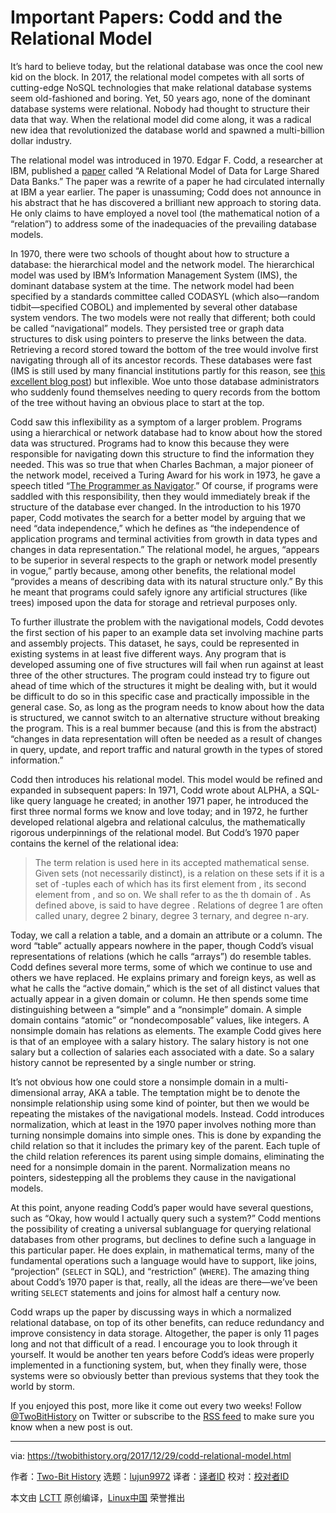Important Papers: Codd and the Relational Model
======
It’s hard to believe today, but the relational database was once the cool new kid on the block. In 2017, the relational model competes with all sorts of cutting-edge NoSQL technologies that make relational database systems seem old-fashioned and boring. Yet, 50 years ago, none of the dominant database systems were relational. Nobody had thought to structure their data that way. When the relational model did come along, it was a radical new idea that revolutionized the database world and spawned a multi-billion dollar industry.

The relational model was introduced in 1970. Edgar F. Codd, a researcher at IBM, published a [paper][1] called “A Relational Model of Data for Large Shared Data Banks.” The paper was a rewrite of a paper he had circulated internally at IBM a year earlier. The paper is unassuming; Codd does not announce in his abstract that he has discovered a brilliant new approach to storing data. He only claims to have employed a novel tool (the mathematical notion of a “relation”) to address some of the inadequacies of the prevailing database models.

In 1970, there were two schools of thought about how to structure a database: the hierarchical model and the network model. The hierarchical model was used by IBM’s Information Management System (IMS), the dominant database system at the time. The network model had been specified by a standards committee called CODASYL (which also—random tidbit—specified COBOL) and implemented by several other database system vendors. The two models were not really that different; both could be called “navigational” models. They persisted tree or graph data structures to disk using pointers to preserve the links between the data. Retrieving a record stored toward the bottom of the tree would involve first navigating through all of its ancestor records. These databases were fast (IMS is still used by many financial institutions partly for this reason, see [this excellent blog post][2]) but inflexible. Woe unto those database administrators who suddenly found themselves needing to query records from the bottom of the tree without having an obvious place to start at the top.

Codd saw this inflexibility as a symptom of a larger problem. Programs using a hierarchical or network database had to know about how the stored data was structured. Programs had to know this because they were responsible for navigating down this structure to find the information they needed. This was so true that when Charles Bachman, a major pioneer of the network model, received a Turing Award for his work in 1973, he gave a speech titled “[The Programmer as Navigator][3].” Of course, if programs were saddled with this responsibility, then they would immediately break if the structure of the database ever changed. In the introduction to his 1970 paper, Codd motivates the search for a better model by arguing that we need “data independence,” which he defines as “the independence of application programs and terminal activities from growth in data types and changes in data representation.” The relational model, he argues, “appears to be superior in several respects to the graph or network model presently in vogue,” partly because, among other benefits, the relational model “provides a means of describing data with its natural structure only.” By this he meant that programs could safely ignore any artificial structures (like trees) imposed upon the data for storage and retrieval purposes only.

To further illustrate the problem with the navigational models, Codd devotes the first section of his paper to an example data set involving machine parts and assembly projects. This dataset, he says, could be represented in existing systems in at least five different ways. Any program that is developed assuming one of five structures will fail when run against at least three of the other structures. The program could instead try to figure out ahead of time which of the structures it might be dealing with, but it would be difficult to do so in this specific case and practically impossible in the general case. So, as long as the program needs to know about how the data is structured, we cannot switch to an alternative structure without breaking the program. This is a real bummer because (and this is from the abstract) “changes in data representation will often be needed as a result of changes in query, update, and report traffic and natural growth in the types of stored information.”

Codd then introduces his relational model. This model would be refined and expanded in subsequent papers: In 1971, Codd wrote about ALPHA, a SQL-like query language he created; in another 1971 paper, he introduced the first three normal forms we know and love today; and in 1972, he further developed relational algebra and relational calculus, the mathematically rigorous underpinnings of the relational model. But Codd’s 1970 paper contains the kernel of the relational idea:

> The term relation is used here in its accepted mathematical sense. Given sets (not necessarily distinct), is a relation on these sets if it is a set of -tuples each of which has its first element from , its second element from , and so on. We shall refer to as the th domain of . As defined above, is said to have degree . Relations of degree 1 are often called unary, degree 2 binary, degree 3 ternary, and degree n-ary.

Today, we call a relation a table, and a domain an attribute or a column. The word “table” actually appears nowhere in the paper, though Codd’s visual representations of relations (which he calls “arrays”) do resemble tables. Codd defines several more terms, some of which we continue to use and others we have replaced. He explains primary and foreign keys, as well as what he calls the “active domain,” which is the set of all distinct values that actually appear in a given domain or column. He then spends some time distinguishing between a “simple” and a “nonsimple” domain. A simple domain contains “atomic” or “nondecomposable” values, like integers. A nonsimple domain has relations as elements. The example Codd gives here is that of an employee with a salary history. The salary history is not one salary but a collection of salaries each associated with a date. So a salary history cannot be represented by a single number or string.

It’s not obvious how one could store a nonsimple domain in a multi-dimensional array, AKA a table. The temptation might be to denote the nonsimple relationship using some kind of pointer, but then we would be repeating the mistakes of the navigational models. Instead. Codd introduces normalization, which at least in the 1970 paper involves nothing more than turning nonsimple domains into simple ones. This is done by expanding the child relation so that it includes the primary key of the parent. Each tuple of the child relation references its parent using simple domains, eliminating the need for a nonsimple domain in the parent. Normalization means no pointers, sidestepping all the problems they cause in the navigational models.

At this point, anyone reading Codd’s paper would have several questions, such as “Okay, how would I actually query such a system?” Codd mentions the possibility of creating a universal sublanguage for querying relational databases from other programs, but declines to define such a language in this particular paper. He does explain, in mathematical terms, many of the fundamental operations such a language would have to support, like joins, “projection” (`SELECT` in SQL), and “restriction” (`WHERE`). The amazing thing about Codd’s 1970 paper is that, really, all the ideas are there—we’ve been writing `SELECT` statements and joins for almost half a century now.

Codd wraps up the paper by discussing ways in which a normalized relational database, on top of its other benefits, can reduce redundancy and improve consistency in data storage. Altogether, the paper is only 11 pages long and not that difficult of a read. I encourage you to look through it yourself. It would be another ten years before Codd’s ideas were properly implemented in a functioning system, but, when they finally were, those systems were so obviously better than previous systems that they took the world by storm.

If you enjoyed this post, more like it come out every two weeks! Follow [@TwoBitHistory][4] on Twitter or subscribe to the [RSS feed][5] to make sure you know when a new post is out.

--------------------------------------------------------------------------------

via: https://twobithistory.org/2017/12/29/codd-relational-model.html

作者：[Two-Bit History][a]
选题：[lujun9972][b]
译者：[译者ID](https://github.com/译者ID)
校对：[校对者ID](https://github.com/校对者ID)

本文由 [LCTT](https://github.com/LCTT/TranslateProject) 原创编译，[Linux中国](https://linux.cn/) 荣誉推出

[a]: https://twobithistory.org
[b]: https://github.com/lujun9972
[1]: https://cs.uwaterloo.ca/~david/cs848s14/codd-relational.pdf
[2]: https://twobithistory.org/2017/10/07/the-most-important-database.html
[3]: https://pdfs.semanticscholar.org/f371/d196bf0e7b43df6dcbbc44de461925a21709.pdf
[4]: https://twitter.com/TwoBitHistory
[5]: https://twobithistory.org/feed.xml
